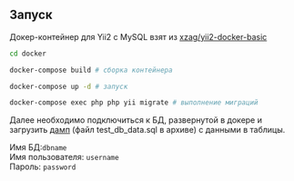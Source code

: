 ## Запуск
Докер-контейнер для Yii2 с MySQL взят из [xzag/yii2-docker-basic](https://github.com/xzag/yii2-docker-basic)
```bash
cd docker
```

```bash
docker-compose build # сборка контейнера
```

```bash
docker-compose up -d # запуск
```

```bash
docker-compose exec php php yii migrate # выполнение миграций
```

Далее необходимо подключиться к БД, развернутой в докере и загрузить [дамп](https://drive.google.com/file/d/1hC4ckALINe0rgfDyYpoZiZRZ30EpEwLn/view?usp=sharing) (файл test_db_data.sql в архиве) с данными в таблицы.

Имя БД:`dbname` </br>
Имя пользователя: `username` </br>
Пароль: `password` </br>

